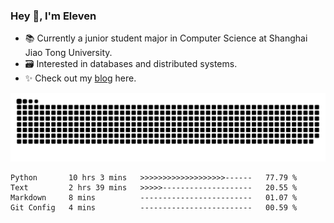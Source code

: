 ### Hey 👋, I'm Eleven

- 📚 Currently a junior student major in Computer Science at Shanghai Jiao Tong University.
- 🗃️ Interested in databases and distributed systems.
- ✨ Check out my [blog](https://blog.eleven.wiki) here.

![github contribution grid snake animation](https://raw.githubusercontent.com/El-even-11/El-even-11/output/github-contribution-grid-snake.svg)

<!--START_SECTION:waka-->

```text
Python       10 hrs 3 mins   >>>>>>>>>>>>>>>>>>>------   77.79 %
Text         2 hrs 39 mins   >>>>>--------------------   20.55 %
Markdown     8 mins          -------------------------   01.07 %
Git Config   4 mins          -------------------------   00.59 %
```

<!--END_SECTION:waka-->
